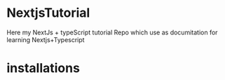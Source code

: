 # NextjsTutorial
Here my NextJs + typeScript tutorial Repo which use as documitation for learning Nextjs+Typescript
# installations

